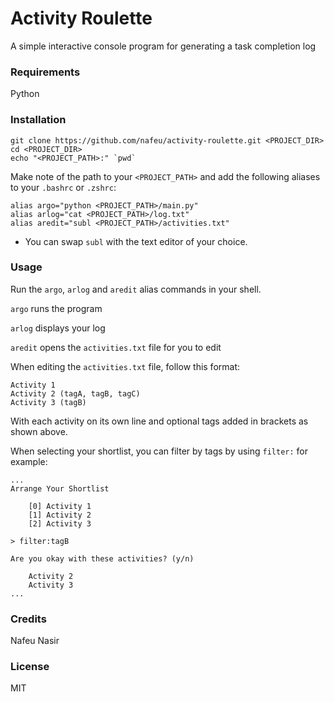 # Activity Roulette

A simple interactive console program for generating a task completion log

### Requirements

Python

### Installation

```
git clone https://github.com/nafeu/activity-roulette.git <PROJECT_DIR>
cd <PROJECT_DIR>
echo "<PROJECT_PATH>:" `pwd`
```

Make note of the path to your `<PROJECT_PATH>` and add the following aliases to your `.bashrc` or `.zshrc`:

```
alias argo="python <PROJECT_PATH>/main.py"
alias arlog="cat <PROJECT_PATH>/log.txt"
alias aredit="subl <PROJECT_PATH>/activities.txt"
```

* You can swap `subl` with the text editor of your choice.

### Usage

Run the `argo`, `arlog` and `aredit` alias commands in your shell.

`argo` runs the program

`arlog` displays your log

`aredit` opens the `activities.txt` file for you to edit

When editing the `activities.txt` file, follow this format:

```
Activity 1
Activity 2 (tagA, tagB, tagC)
Activity 3 (tagB)
```

With each activity on its own line and optional tags added in brackets as shown above.

When selecting your shortlist, you can filter by tags by using `filter:` for example:

```
...
Arrange Your Shortlist

    [0] Activity 1
    [1] Activity 2
    [2] Activity 3

> filter:tagB

Are you okay with these activities? (y/n)

    Activity 2
    Activity 3
...
```

### Credits

Nafeu Nasir

### License

MIT